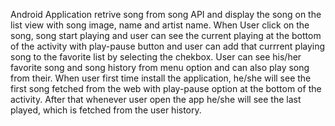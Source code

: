 Android Application retrive song from song API and display the song on the list view with song image, name and artist name.
When User click on the song, song start playing and user can see the current playing at the bottom of the activity with
play-pause button and user can add that currrent playing song to the favorite list by selecting the chekbox.
User can see his/her favorite song and song history from menu option and can also play song from their.
When user first time install the application, he/she will see the first song fetched from the web with play-pause option at the
bottom of the activity. After that whenever user open the app he/she will see the last played, which is fetched from the user
history.
